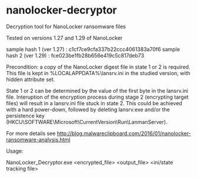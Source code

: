 # nanolocker-decryptor
Decryption tool for NanoLocker ransomware files

Tested on versions 1.27 and 1.29 of NanoLocker

sample hash 1 (ver 1.27) : c1cf7ce9cfa337b22ccc4061383a70f6
sample hash 2 (ver 1.29) : fce023be1fb28b656e419c5c817deb73

Precondition:  a copy of the NanoLocker digest file in state 1 or 2 is required. 
This file is kept in %LOCALAPPDATA%\lansrv.ini in the studied version, with hidden attribute set.

State 1 or 2 can be determined by the value of the first byte in the lansrv.ini file.
Interuption of the encryption process during stage 2 (encrypting target files) will result 
in a lansrv.ini file stuck in state 2. This could be achieved with a hard power-down, followed by deleting lansrv.exe and/or the persistence key (HKCU\SOFTWARE\Microsoft\CurrentVersion\Run\LanmanServer). 

 For more details see http://blog.malwareclipboard.com/2016/01/nanolocker-ransomware-analysis.html
 
 
 Usage:
 
 NanoLocker_Decryptor.exe  \<encrypted_file\>  \<output_file\>  \<ini/state tracking file\>
 
 
